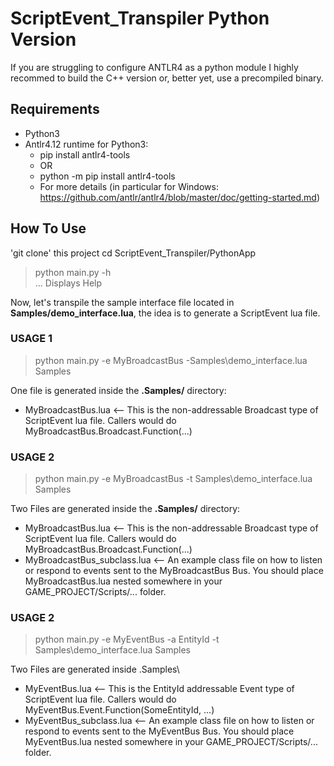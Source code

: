 # ScriptEvent_Transpiler Python Version
If you are struggling to configure ANTLR4 as a python module
I highly recommed to build the C++ version or, better yet, use a precompiled
binary.

## Requirements
- Python3
- Antlr4.12 runtime for Python3:
  - pip install antlr4-tools
  - OR
  - python -m pip install antlr4-tools
  - For more details (in particular for Windows: https://github.com/antlr/antlr4/blob/master/doc/getting-started.md)

## How To Use
'git clone' this project
cd ScriptEvent_Transpiler/PythonApp

> python main.py -h  
    ... Displays Help

Now, let's transpile the sample interface file located in **Samples/demo_interface.lua**, the idea is to generate a ScriptEvent lua file.

### USAGE 1
> python main.py -e MyBroadcastBus -Samples\demo_interface.lua Samples  
  
One file is generated inside the **.Samples/** directory:    
  - MyBroadcastBus.lua   <-- This is the non-addressable Broadcast type of ScriptEvent lua file. Callers would do MyBroadcastBus.Broadcast.Function(...)

### USAGE 2
> python main.py -e MyBroadcastBus -t Samples\demo_interface.lua Samples  
  
Two Files are generated inside the **.Samples/** directory:   
  - MyBroadcastBus.lua   <-- This is the non-addressable Broadcast type of ScriptEvent lua file. Callers would do MyBroadcastBus.Broadcast.Function(...)
  - MyBroadcastBus_subclass.lua   <-- An example class file on how to listen or respond to events sent to the MyBroadcastBus Bus.
You should place MyBroadcastBus.lua nested somewhere in your GAME_PROJECT/Scripts/... folder.
  
### USAGE 2
> python main.py -e MyEventBus -a EntityId -t Samples\demo_interface.lua Samples  
  
Two Files are generated inside .Samples\
  - MyEventBus.lua   <-- This is the EntityId addressable Event type of ScriptEvent lua file. Callers would do MyEventBus.Event.Function(SomeEntityId, ...)
  - MyEventBus_subclass.lua   <-- An example class file on how to listen or respond to events sent to the MyEventBus Bus.
You should place MyEventBus.lua nested somewhere in your GAME_PROJECT/Scripts/... folder.







